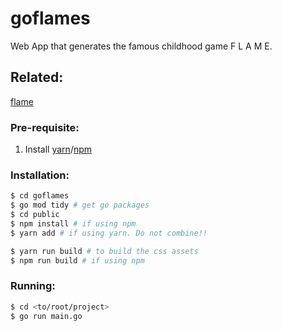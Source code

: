 # goflames

Web App that generates the famous childhood game F L A M E.


## Related:
[flame](https://github.com/rbo13/flame)


### Pre-requisite:

1. Install [yarn](https://yarnpkg.com)/[npm](https://www.npmjs.com)


### Installation:
```sh
$ cd goflames
$ go mod tidy # get go packages
$ cd public
$ npm install # if using npm
$ yarn add # if using yarn. Do not combine!!

$ yarn run build # to build the css assets
$ npm run build # if using npm
```


### Running:
```sh
$ cd <to/root/project>
$ go run main.go
```
